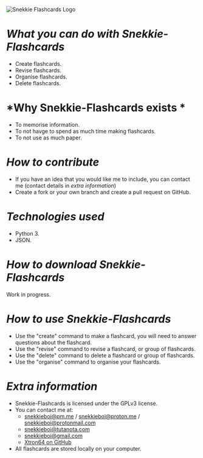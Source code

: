![Snekkie Flashcards Logo](https://user-images.githubusercontent.com/98242260/164972557-86f37c83-00f7-4f92-9639-d0680929edc9.png)

#  *What you can do with Snekkie-Flashcards* #
  - Create flashcards.
  - Revise flashcards.
  - Organise flashcards.
  - Delete flashcards.
# *Why Snekkie-Flashcards exists * #
  - To memorise information.
  - To not havge to spend as much time making flashcards.
  - To not use as much paper.
# *How to contribute* #
  - If you have an idea that you would like me to include, you can contact me (contact details in *extra information*)
  - Create a fork or your own branch and create a pull request on GitHub.
# *Technologies used* #
  - Python 3.
  - JSON.
# *How to download Snekkie-Flashcards* #
  Work in progress.
# *How to use Snekkie-Flashcards* #
  - Use the "create" command to make a flashcard, you will need to answer questions about the flashcard.
  - Use the "revise" command to revise a flashcard, or group of flashcards.
  - Use the "delete" command to delete a flashcard or group of flashcards.
  - Use the "organise" command to organise your flashcards.
# *Extra information* #
  - Snekkie-Flashcards is licensed under the GPLv3 license. 
  - You can contact me at:
    - snekkieboi@pm.me / snekkieboi@proton.me / snekkieboi@protonmail.com
    - snekkieboi@tutanota.com
    - snekkieboi@gmail.com
    - [Xtron64 on GitHub](https://github.com/Xtron64)
  - All flashcards are stored locally on your computer.
